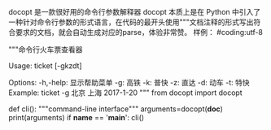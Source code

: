 docopt 是一款很好用的命令行参数解释器
docopt 本质上是在 Python 中引入了一种针对命令行参数的形式语言，在代码的最开头使用"""文档注释的形式写出符合要求的文档，就会自动生成对应的parse，体验非常赞。
样例：
#coding:utf-8

"""命令行火车票查看器

Usage:
    ticket [-gkzdt] <from> <to> <date>

Options:
    -h,-help: 显示帮助菜单
    -g: 高铁
    -k: 普快
    -z: 直达
    -d: 动车
    -t: 特快
Example:
   ticket -g 北京 上海 2017-1-20
"""
from docopt import docopt

def cli():
	"""command-line interface"""
	arguments=docopt(__doc__)
	print(arguments)
if __name__ == '__main__':
	cli()
	
